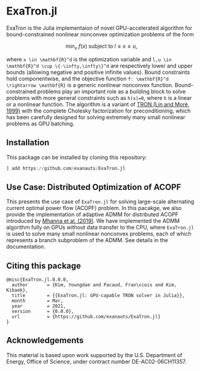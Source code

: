 # ExaTron.jl

ExaTron is the Julia implementaion of novel GPU-accelerated algorithm for bound-constrained nonlinear nonconvex optimization problems of the form
```math
\min_x \; f(x) \; \text{subject to} \; l \leq x \leq u,
```
where ``x \in \mathbf{R}^d`` is the optimization variable and ``l,u \in \mathbf{R}^d \cup \{-\infty,\infty\}^d`` are respectively lower and upper bounds (allowing negative and positive infinite values).
Bound constraints hold componentwise, and the objective function ``f: \mathbf{R}^d \rightarrow \mathbf{R}`` is a generic nonlinear nonconvex function.
Bound-constrained problems play an important role as a building block to solve problems with more general constraints such as ``h(x)=0``, where ``h`` is a linear or a nonlinear function.
The algorithm is a variant of [TRON (Lin and Moré, 1999)](https://www.mcs.anl.gov/~more/tron) with the complete Cholesky factorization for preconditioning, which has been carefully designed for solving extremely many small nonlinear problems as GPU batching.

## Installation

This package can be installed by cloning this repository:
```julia
] add https://github.com/exanauts/ExaTron.jl
```

## Use Case: Distributed Optimization of ACOPF

This presents the use case of `ExaTron.jl` for solving large-scale alternating current optimal power flow (ACOPF) problem.
In this pacakge, we also provide the implementation of adaptive ADMM for distributed ACOPF introduced by [Mhanna et al. (2019)](https://doi.org/10.1109/TPWRS.2018.2886344). We have implemented the ADMM algorithm fully on GPUs without data transfer to the CPU, where `ExaTron.jl` is used to solve many small nonlinear nonconvex problems, each of which represents a branch subproblem of the ADMM. See details in the documentation.

## Citing this package

```
@misc{ExaTron.jl.0.0.0,
  author       = {Kim, Youngdae and Pacaud, Fran\ccois and Kim, Kibaek},
  title        = {{ExaTron.jl: GPU-capable TRON solver in Julia}},
  month        = Mar,
  year         = 2021,
  version      = {0.0.0},
  url          = {https://github.com/exanauts/ExaTron.jl}
}
```

## Acknowledgements

This material is based upon work supported by the U.S. Department of Energy, Office of Science, under contract number DE-AC02-06CH11357.
